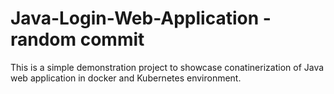 # Java-Login-Web-Application - random commit
This is a simple demonstration project to showcase conatinerization of Java web application in docker and Kubernetes environment.
